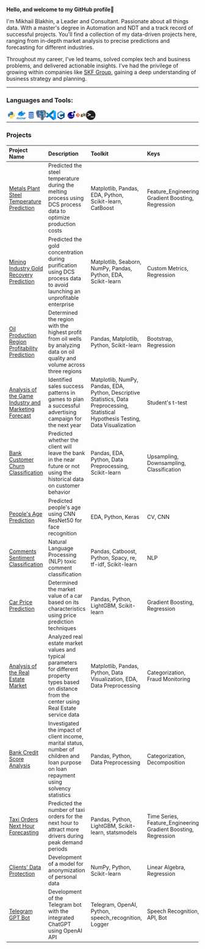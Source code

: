 **Hello, and welcome to my GitHub profile👋**

I'm Mikhail Blakhin, a Leader and Consultant. Passionate about all things data. 
With a master's degree in Automation and NDT and a track record of successful projects. You'll find a collection of my data-driven projects here, ranging from in-depth market analysis to precise predictions and forecasting for different industries.

Throughout my career, I've led teams, solved complex tech and business problems, and delivered actionable insights. I've had the privilege of growing within companies like [SKF Group](https://www.skf.com/uk/services), gaining a deep understanding of business strategy and planning.

---

### Languages and Tools:
<img align="left" alt="Python" width="26px" src="https://raw.githubusercontent.com/github/explore/80688e429a7d4ef2fca1e82350fe8e3517d3494d/topics/python/python.png" />
<img align="left" alt="Docker" width="26px" src="https://raw.githubusercontent.com/github/explore/80688e429a7d4ef2fca1e82350fe8e3517d3494d/topics/docker/docker.png" />
<img align="left" alt="SQL" width="26px" src="https://raw.githubusercontent.com/github/explore/80688e429a7d4ef2fca1e82350fe8e3517d3494d/topics/sql/sql.png" />
<img align="left" alt="PostgreSQL" width="26px" src="https://raw.githubusercontent.com/github/explore/80688e429a7d4ef2fca1e82350fe8e3517d3494d/topics/postgresql/postgresql.png" />
<img align="left" alt="Visual Studio Code" width="26px" src="https://raw.githubusercontent.com/github/explore/80688e429a7d4ef2fca1e82350fe8e3517d3494d/topics/visual-studio-code/visual-studio-code.png" /> 
<img align="left" alt="C" width="26px" src="https://raw.githubusercontent.com/github/explore/80688e429a7d4ef2fca1e82350fe8e3517d3494d/topics/c/c.png" />
<img align="left" alt="Lua" width="26px" src="https://raw.githubusercontent.com/github/explore/80688e429a7d4ef2fca1e82350fe8e3517d3494d/topics/lua/lua.png" />
<img align="left" alt="Git" width="26px" src="https://raw.githubusercontent.com/github/explore/80688e429a7d4ef2fca1e82350fe8e3517d3494d/topics/git/git.png" />
<img align="left" alt="Terminal" width="26px" src="https://raw.githubusercontent.com/github/explore/80688e429a7d4ef2fca1e82350fe8e3517d3494d/topics/terminal/terminal.png" />
<!--
<img align="left" alt="codeSTACKr's Github Stats" src="https://github-readme-stats.vercel.app/api?username=dsintheocean&show_icons=true&hide_border=true" />
[![Top Langs](https://github-readme-stats.vercel.app/api/top-langs/?username=opa-oz&hide=jupyter,css,scss,html,c,makefile,dockerfile,shell,cmake)](https://github.com/anuraghazra/github-readme-stats)
-->

<br/>

---
### Projects

| Project Name | Description | Toolkit | Keys |
| :---------------------- | :---------------------- | :---------------------- | :---------------------- |
| [Metals Plant Steel Temperature Prediction](https://github.com/dsintheocean/steel-temperature-prediction) | Predicted the steel temperature during the melting process using DCS process data  to optimize production costs | Matplotlib, Pandas, EDA, Python, Scikit-learn, CatBoost | Feature_Engineering, Gradient Boosting, Regression |
| [Mining Industry Gold Recovery Prediction](https://github.com/dsintheocean/gold-recovery-prediction) | Predicted the gold concentration during purification using DCS process data to avoid launching an unprofitable enterprise | Matplotlib, Seaborn, NumPy, Pandas, Python, EDA, Scikit-learn | Custom Metrics, Regression |
| [Oil Production Region Profitability Prediction](https://github.com/dsintheocean/profitability-prediction) | Determined the region with the highest profit from oil wells by analyzing data on oil quality and volume across three regions | Pandas, Matplotlib, Python, Scikit-learn | Bootstrap, Regression |
| [Analysis of the Game Industry and Marketing Forecast](https://github.com/dsintheocean/game-market-analysis) | Identified sales success patterns in games to plan a successful advertising campaign for the next year | Matplotlib, NumPy, Pandas, EDA, Python, Descriptive Statistics, Data Preprocessing, Statistical Hypothesis Testing, Data Visualization | Student's t-test |
| [Bank Customer Churn Classification](https://github.com/dsintheocean/customer-churn-classification) | Predicted whether the client will leave the bank in the near future or not using the historical data on customer behavior | Pandas, EDA, Python, Data Preprocessing, Scikit-learn | Upsampling, Downsampling, Classification |
| [People's Age Prediction](https://github.com/dsintheocean/age-predict-resnet50) | Predicted people's age using CNN ResNet50 for face recognition | EDA, Python, Keras | CV, CNN |
| [Comments Sentiment Classification](https://github.com/dsintheocean/sentiment-classification) | Natural Language Processing (NLP) toxic comment classification | Pandas, Catboost, Python, Spacy, re, tf-idf, Scikit-learn | NLP |
| [Car Price Prediction](https://github.com/dsintheocean/car-price-prediction) | Determined the market value of a car based on its characteristics using price prediction techniques | Pandas, Python, LightGBM, Scikit-learn | Gradient Boosting, Regression |
| [Analysis of the Real Estate Market](https://github.com/dsintheocean/real-estate-analysis) | Analyzed real estate market values and typical parameters for different property types based on distance from the center using Real Estate service data | Matplotlib, Pandas, Python, Data Visualization, EDA, Data Preprocessing | Categorization, Fraud Monitoring |
| [Bank Credit Score Analysis](https://github.com/dsintheocean/credit-score-analysis) | Investigated the impact of client income, marital status, number of children and loan purpose on loan repayment using solvency statistics | Pandas, Python, Data Preprocessing | Categorization, Decomposition |
| [Taxi Orders Next Hour Forecasting](https://github.com/dsintheocean/time-series-forecasting) | Predicted the number of taxi orders for the next hour to attract more drivers during peak demand periods | Pandas, Python, LightGBM, Scikit-learn, statsmodels | Time Series, Feature_Engineering, Gradient Boosting, Regression |
| [Clients' Data Protection](https://github.com/dsintheocean/data-protection-algorithm) | Development of a model for anonymization of personal data | NumPy, Python, Scikit-learn | Linear Algebra, Regression |
| [Telegram GPT Bot](https://github.com/dsintheocean/telegram-gpt-bot) | Development of the Telegram bot with the integrated ChatGPT using OpenAI API | Telegram, OpenAI, Python, speech_recognition, Logger | Speech Recognition, API, Bot |

